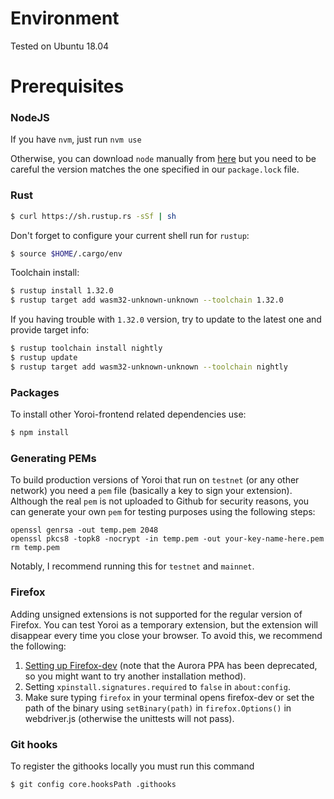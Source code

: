 # Environment

Tested on Ubuntu 18.04

# Prerequisites

### NodeJS

If you have `nvm`, just run `nvm use`

Otherwise, you can download `node` manually from [here](https://nodejs.org) but you need to be careful the version matches the one specified in our `package.lock` file.

### Rust

```bash
$ curl https://sh.rustup.rs -sSf | sh
```

Don't forget to configure your current shell run for `rustup`:
```bash
$ source $HOME/.cargo/env
```

Toolchain install:
```bash
$ rustup install 1.32.0
$ rustup target add wasm32-unknown-unknown --toolchain 1.32.0
```

If you having trouble with `1.32.0` version, try to update to the latest one and provide target info:
```bash
$ rustup toolchain install nightly
$ rustup update
$ rustup target add wasm32-unknown-unknown --toolchain nightly
```

### Packages
To install other Yoroi-frontend related dependencies use:
```bash
$ npm install
```

### Generating PEMs

To build production versions of Yoroi that run on `testnet` (or any other network) you need a `pem` file (basically a key to sign your extension).
Although the real `pem` is not uploaded to Github for security reasons, you can generate your own `pem` for testing purposes using the following steps:

```
openssl genrsa -out temp.pem 2048
openssl pkcs8 -topk8 -nocrypt -in temp.pem -out your-key-name-here.pem
rm temp.pem
```

Notably, I  recommend running this for `testnet` and `mainnet`.

### Firefox

Adding unsigned extensions is not supported for the regular version of Firefox.
You can test Yoroi as a temporary extension, but the extension will disappear every time you close your browser.
To avoid this, we recommend the following:
1) [Setting up Firefox-dev](https://askubuntu.com/questions/548003/how-do-i-install-the-firefox-developer-edition) (note that the Aurora PPA has been deprecated, so you might want to try another installation method).
2) Setting `xpinstall.signatures.required` to `false` in `about:config`.
3) Make sure typing `firefox` in your terminal opens firefox-dev or set the path of the binary using `setBinary(path)` in `firefox.Options()` in webdriver.js (otherwise the unittests will not pass).

### Git hooks

To register the githooks locally you must run this command

```bash
$ git config core.hooksPath .githooks
```

